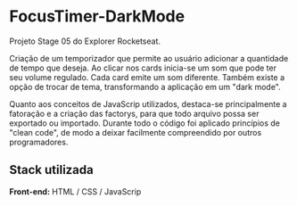 # FocusTimer-DarkMode

Projeto Stage 05 do Explorer Rocketseat.

Criação de um temporizador que permite ao usuário adicionar a quantidade de tempo que deseja. Ao clicar nos cards inicia-se um som que pode ter seu volume regulado. Cada card emite um som diferente. Também existe a opção de trocar de tema, transformando a aplicação em um "dark mode".

Quanto aos conceitos de JavaScrip utilizados, destaca-se principalmente a fatoração e a criação das factorys, para que todo arquivo possa ser exportado ou importado. Durante todo o código foi aplicado princípios de "clean code", de modo a deixar facilmente compreendido por outros programadores.
## Stack utilizada

**Front-end:** HTML / CSS / JavaScrip
